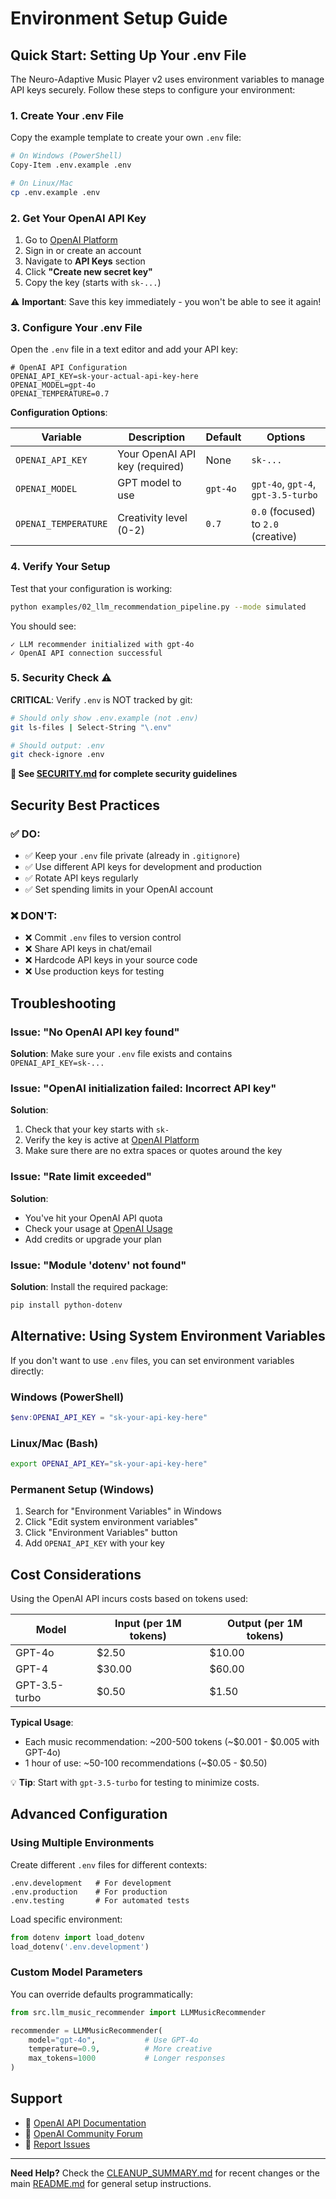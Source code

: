 # Environment Setup Guide

## Quick Start: Setting Up Your .env File

The Neuro-Adaptive Music Player v2 uses environment variables to manage API keys securely. Follow these steps to configure your environment:

### 1. Create Your .env File

Copy the example template to create your own `.env` file:

```bash
# On Windows (PowerShell)
Copy-Item .env.example .env

# On Linux/Mac
cp .env.example .env
```

### 2. Get Your OpenAI API Key

1. Go to [OpenAI Platform](https://platform.openai.com/)
2. Sign in or create an account
3. Navigate to **API Keys** section
4. Click **"Create new secret key"**
5. Copy the key (starts with `sk-...`)

⚠️ **Important**: Save this key immediately - you won't be able to see it again!

### 3. Configure Your .env File

Open the `.env` file in a text editor and add your API key:

```env
# OpenAI API Configuration
OPENAI_API_KEY=sk-your-actual-api-key-here
OPENAI_MODEL=gpt-4o
OPENAI_TEMPERATURE=0.7
```

**Configuration Options**:

| Variable | Description | Default | Options |
|----------|-------------|---------|---------|
| `OPENAI_API_KEY` | Your OpenAI API key (required) | None | `sk-...` |
| `OPENAI_MODEL` | GPT model to use | `gpt-4o` | `gpt-4o`, `gpt-4`, `gpt-3.5-turbo` |
| `OPENAI_TEMPERATURE` | Creativity level (0-2) | `0.7` | `0.0` (focused) to `2.0` (creative) |

### 4. Verify Your Setup

Test that your configuration is working:

```bash
python examples/02_llm_recommendation_pipeline.py --mode simulated
```

You should see:
```
✓ LLM recommender initialized with gpt-4o
✓ OpenAI API connection successful
```

### 5. Security Check ⚠️

**CRITICAL**: Verify `.env` is NOT tracked by git:

```bash
# Should only show .env.example (not .env)
git ls-files | Select-String "\.env"

# Should output: .env
git check-ignore .env
```

**📖 See [SECURITY.md](SECURITY.md) for complete security guidelines**

## Security Best Practices

### ✅ DO:
- ✅ Keep your `.env` file private (already in `.gitignore`)
- ✅ Use different API keys for development and production
- ✅ Rotate API keys regularly
- ✅ Set spending limits in your OpenAI account

### ❌ DON'T:
- ❌ Commit `.env` files to version control
- ❌ Share API keys in chat/email
- ❌ Hardcode API keys in your source code
- ❌ Use production keys for testing

## Troubleshooting

### Issue: "No OpenAI API key found"
**Solution**: Make sure your `.env` file exists and contains `OPENAI_API_KEY=sk-...`

### Issue: "OpenAI initialization failed: Incorrect API key"
**Solution**: 
1. Check that your key starts with `sk-`
2. Verify the key is active at [OpenAI Platform](https://platform.openai.com/api-keys)
3. Make sure there are no extra spaces or quotes around the key

### Issue: "Rate limit exceeded"
**Solution**: 
- You've hit your OpenAI API quota
- Check your usage at [OpenAI Usage](https://platform.openai.com/usage)
- Add credits or upgrade your plan

### Issue: "Module 'dotenv' not found"
**Solution**: Install the required package:
```bash
pip install python-dotenv
```

## Alternative: Using System Environment Variables

If you don't want to use `.env` files, you can set environment variables directly:

### Windows (PowerShell)
```powershell
$env:OPENAI_API_KEY = "sk-your-api-key-here"
```

### Linux/Mac (Bash)
```bash
export OPENAI_API_KEY="sk-your-api-key-here"
```

### Permanent Setup (Windows)
1. Search for "Environment Variables" in Windows
2. Click "Edit system environment variables"
3. Click "Environment Variables" button
4. Add `OPENAI_API_KEY` with your key

## Cost Considerations

Using the OpenAI API incurs costs based on tokens used:

| Model | Input (per 1M tokens) | Output (per 1M tokens) |
|-------|----------------------|------------------------|
| GPT-4o | $2.50 | $10.00 |
| GPT-4 | $30.00 | $60.00 |
| GPT-3.5-turbo | $0.50 | $1.50 |

**Typical Usage**:
- Each music recommendation: ~200-500 tokens (~$0.001 - $0.005 with GPT-4o)
- 1 hour of use: ~50-100 recommendations (~$0.05 - $0.50)

💡 **Tip**: Start with `gpt-3.5-turbo` for testing to minimize costs.

## Advanced Configuration

### Using Multiple Environments

Create different `.env` files for different contexts:

```
.env.development   # For development
.env.production    # For production
.env.testing       # For automated tests
```

Load specific environment:
```python
from dotenv import load_dotenv
load_dotenv('.env.development')
```

### Custom Model Parameters

You can override defaults programmatically:

```python
from src.llm_music_recommender import LLMMusicRecommender

recommender = LLMMusicRecommender(
    model="gpt-4o",           # Use GPT-4o
    temperature=0.9,          # More creative
    max_tokens=1000           # Longer responses
)
```

## Support

- 📖 [OpenAI API Documentation](https://platform.openai.com/docs)
- 💬 [OpenAI Community Forum](https://community.openai.com/)
- 🐛 [Report Issues](https://github.com/alexv879/Neuro-Adaptive_Music_Player_v2/issues)

---

**Need Help?** Check the [CLEANUP_SUMMARY.md](CLEANUP_SUMMARY.md) for recent changes or the main [README.md](README.md) for general setup instructions.
